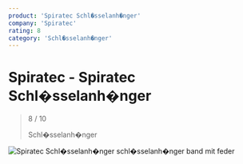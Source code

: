 ```yaml
---
product: 'Spiratec Schl�sselanh�nger'
company: 'Spiratec'
rating: 8
category: 'Schl�sselanh�nger'
---
```


# Spiratec - Spiratec Schl�sselanh�nger
>
> 8 / 10
>
> Schl�sselanh�nger

![Spiratec Schl�sselanh�nger](./assets/spiratec-spiratec-schl�sselanh�nger-c83be454-3bff-46df-908d-cc9140236d86.jpg)
schl�sselanh�nger band mit feder
